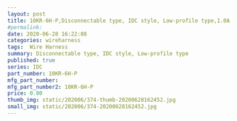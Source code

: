 ```yaml
---
layout: post
title: 10KR-6H-P,Disconnectable type, IDC style, Low-profile type,1.0A (AWG#26),Top entry, Side entry
#permalink: 
date: 2020-06-28 16:22:08
categories: wireharness
tags:  Wire Harness
summary: Disconnectable type, IDC style, Low-profile type
published: true 
series: IDC
part_number: 10KR-6H-P
mfg_part_number: 
mfg_part_number2: 10KR-6H-P
price: 0.00
thumb_img: static/202006/374-thumb-20200628162452.jpg
small_img: static/202006/374-20200628162452.jpg
---
```



